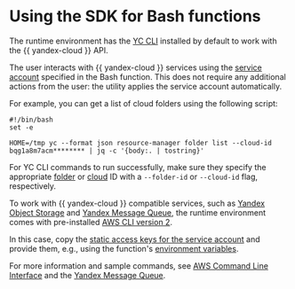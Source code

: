 # Using the SDK for Bash functions

The runtime environment has the [YC CLI](../../../cli/) installed by default to work with the {{ yandex-cloud }} API.

The user interacts with {{ yandex-cloud }} services using the [service account](../../operations/function-sa.md) specified in the Bash function. This does not require any additional actions from the user: the utility applies the service account automatically.

For example, you can get a list of cloud folders using the following script:

```shell script
#!/bin/bash
set -e

HOME=/tmp yc --format json resource-manager folder list --cloud-id bqg1a8m7acm******** | jq -c '{body:. | tostring}'
```

For YC CLI commands to run successfully, make sure they specify the appropriate [folder](../../../resource-manager/operations/folder/get-id.md) or [cloud](../../../resource-manager/operations/cloud/get-id.md) ID with a `--folder-id` or `--cloud-id` flag, respectively.

To work with {{ yandex-cloud }} compatible services, such as [Yandex Object Storage](../../../storage/) and [Yandex Message Queue](../../../message-queue/), the runtime environment comes with pre-installed [AWS CLI version 2](https://docs.aws.amazon.com/cli/index.html).

In this case, copy the [static access keys for the service account](../../../iam/operations/sa/create-access-key.md) and provide them, e.g., using the function's [environment variables](../../concepts/runtime/environment-variables.md).

For more information and sample commands, see [AWS Command Line Interface](../../../storage/tools/aws-cli.md) and the [Yandex Message Queue](../../../message-queue/instruments/index.md).



